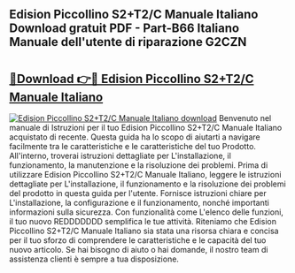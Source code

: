 ## Edision Piccollino S2+T2/C Manuale Italiano Download gratuit PDF - Part-B66 Italiano Manuale dell'utente di riparazione G2CZN

# <h2><a href="http://dfb3kpm.blite.top/?on=Edision+Piccollino+S2%2bT2%2fC+Manuale+Italiano">🔗Download 👉🔴 Edision Piccollino S2+T2/C Manuale Italiano</a></h2>

[![Edision Piccollino S2+T2/C Manuale Italiano download](https://i.imgur.com/lujVjoI.png)](http://dfb3kpm.blite.top/?on=Edision+Piccollino+S2%2bT2%2fC+Manuale+Italiano)
Benvenuto nel manuale di Istruzioni per il tuo Edision Piccollino S2+T2/C Manuale Italiano acquistato di recente. Questa guida ha lo scopo di aiutarti a navigare facilmente tra le caratteristiche e le caratteristiche del tuo Prodotto. All'interno, troverai istruzioni dettagliate per L'installazione, il funzionamento, la manutenzione e la risoluzione dei problemi. Prima di utilizzare Edision Piccollino S2+T2/C Manuale Italiano, leggere le istruzioni dettagliate per L'installazione, il funzionamento e la risoluzione dei problemi del prodotto in questa guida per l'utente. Fornisce istruzioni chiare per L'installazione, la configurazione e il funzionamento, nonché importanti informazioni sulla sicurezza. Con funzionalità come L'elenco delle funzioni, il tuo nuovo REDDDDDDD semplifica le tue attività. Riteniamo che Edision Piccollino S2+T2/C Manuale Italiano sia stata una risorsa chiara e concisa per il tuo sforzo di comprendere le caratteristiche e le capacità del tuo nuovo articolo. Se hai bisogno di aiuto o hai domande, il nostro team di assistenza clienti è sempre a tua disposizione.
